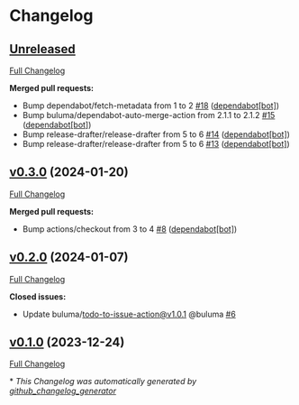 # Changelog

## [Unreleased](https://github.com/buluma/ansible-role-netdata/tree/HEAD)

[Full Changelog](https://github.com/buluma/ansible-role-netdata/compare/v0.3.0...HEAD)

**Merged pull requests:**

- Bump dependabot/fetch-metadata from 1 to 2 [\#18](https://github.com/buluma/ansible-role-netdata/pull/18) ([dependabot[bot]](https://github.com/apps/dependabot))
- Bump buluma/dependabot-auto-merge-action from 2.1.1 to 2.1.2 [\#15](https://github.com/buluma/ansible-role-netdata/pull/15) ([dependabot[bot]](https://github.com/apps/dependabot))
- Bump release-drafter/release-drafter from 5 to 6 [\#14](https://github.com/buluma/ansible-role-netdata/pull/14) ([dependabot[bot]](https://github.com/apps/dependabot))
- Bump release-drafter/release-drafter from 5 to 6 [\#13](https://github.com/buluma/ansible-role-netdata/pull/13) ([dependabot[bot]](https://github.com/apps/dependabot))

## [v0.3.0](https://github.com/buluma/ansible-role-netdata/tree/v0.3.0) (2024-01-20)

[Full Changelog](https://github.com/buluma/ansible-role-netdata/compare/v0.2.0...v0.3.0)

**Merged pull requests:**

- Bump actions/checkout from 3 to 4 [\#8](https://github.com/buluma/ansible-role-netdata/pull/8) ([dependabot[bot]](https://github.com/apps/dependabot))

## [v0.2.0](https://github.com/buluma/ansible-role-netdata/tree/v0.2.0) (2024-01-07)

[Full Changelog](https://github.com/buluma/ansible-role-netdata/compare/v0.1.0...v0.2.0)

**Closed issues:**

- Update buluma/todo-to-issue-action@v1.0.1 @buluma [\#6](https://github.com/buluma/ansible-role-netdata/issues/6)

## [v0.1.0](https://github.com/buluma/ansible-role-netdata/tree/v0.1.0) (2023-12-24)

[Full Changelog](https://github.com/buluma/ansible-role-netdata/compare/dd25249106968fd8a43373fce7278ac25c65a1a9...v0.1.0)



\* *This Changelog was automatically generated by [github_changelog_generator](https://github.com/github-changelog-generator/github-changelog-generator)*
